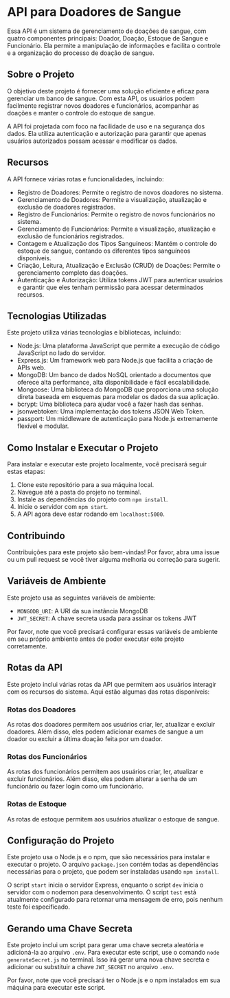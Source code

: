 
# API para Doadores de Sangue

Essa API é um sistema de gerenciamento de doações de sangue, com quatro componentes principais: Doador, Doação, Estoque de Sangue e Funcionário. Ela permite a manipulação de informações e facilita o controle e a organização do processo de doação de sangue.

## Sobre o Projeto

O objetivo deste projeto é fornecer uma solução eficiente e eficaz para gerenciar um banco de sangue. Com esta API, os usuários podem facilmente registrar novos doadores e funcionários, acompanhar as doações e manter o controle do estoque de sangue.

A API foi projetada com foco na facilidade de uso e na segurança dos dados. Ela utiliza autenticação e autorização para garantir que apenas usuários autorizados possam acessar e modificar os dados.

## Recursos

A API fornece várias rotas e funcionalidades, incluindo:

- Registro de Doadores: Permite o registro de novos doadores no sistema.
- Gerenciamento de Doadores: Permite a visualização, atualização e exclusão de doadores registrados.
- Registro de Funcionários: Permite o registro de novos funcionários no sistema.
- Gerenciamento de Funcionários: Permite a visualização, atualização e exclusão de funcionários registrados.
- Contagem e Atualização dos Tipos Sanguíneos: Mantém o controle do estoque de sangue, contando os diferentes tipos sanguíneos disponíveis.
- Criação, Leitura, Atualização e Exclusão (CRUD) de Doações: Permite o gerenciamento completo das doações.
- Autenticação e Autorização: Utiliza tokens JWT para autenticar usuários e garantir que eles tenham permissão para acessar determinados recursos.

## Tecnologias Utilizadas

Este projeto utiliza várias tecnologias e bibliotecas, incluindo:
        
- Node.js: Uma plataforma JavaScript que permite a execução de código JavaScript no lado do servidor.
- Express.js: Um framework web para Node.js que facilita a criação de APIs web.
- MongoDB: Um banco de dados NoSQL orientado a documentos que oferece alta performance, alta disponibilidade e fácil escalabilidade.
- Mongoose: Uma biblioteca do MongoDB que proporciona uma solução direta baseada em esquemas para modelar os dados da sua aplicação.
- bcrypt: Uma biblioteca para ajudar você a fazer hash das senhas.
- jsonwebtoken: Uma implementação dos tokens JSON Web Token.
- passport: Um middleware de autenticação para Node.js extremamente flexível e modular.

## Como Instalar e Executar o Projeto

Para instalar e executar este projeto localmente, você precisará seguir estas etapas:

1. Clone este repositório para a sua máquina local.
2. Navegue até a pasta do projeto no terminal.
3. Instale as dependências do projeto com `npm install`.
4. Inicie o servidor com `npm start`.
5. A API agora deve estar rodando em `localhost:5000`.

## Contribuindo

Contribuições para este projeto são bem-vindas! Por favor, abra uma issue ou um pull request se você tiver alguma melhoria ou correção para sugerir.

## Variáveis ​​de Ambiente

Este projeto usa as seguintes variáveis ​​de ambiente:

- `MONGODB_URI`: A URI da sua instância MongoDB
- `JWT_SECRET`: A chave secreta usada para assinar os tokens JWT

Por favor, note que você precisará configurar essas variáveis ​​de ambiente em seu próprio ambiente antes de poder executar este projeto corretamente.

## Rotas da API

Este projeto inclui várias rotas da API que permitem aos usuários interagir com os recursos do sistema. Aqui estão algumas das rotas disponíveis:

### Rotas dos Doadores

As rotas dos doadores permitem aos usuários criar, ler, atualizar e excluir doadores. Além disso, eles podem adicionar exames de sangue a um doador ou excluir a última doação feita por um doador.

### Rotas dos Funcionários

As rotas dos funcionários permitem aos usuários criar, ler, atualizar e excluir funcionários. Além disso, eles podem alterar a senha de um funcionário ou fazer login como um funcionário.

### Rotas de Estoque

As rotas de estoque permitem aos usuários atualizar o estoque de sangue.

## Configuração do Projeto

Este projeto usa o Node.js e o npm, que são necessários para instalar e executar o projeto. O arquivo `package.json` contém todas as dependências necessárias para o projeto, que podem ser instaladas usando `npm install`.

O script `start` inicia o servidor Express, enquanto o script `dev` inicia o servidor com o nodemon para desenvolvimento. O script `test` está atualmente configurado para retornar uma mensagem de erro, pois nenhum teste foi especificado.

## Gerando uma Chave Secreta

Este projeto inclui um script para gerar uma chave secreta aleatória e adicioná-la ao arquivo `.env`. Para executar este script, use o comando `node generateSecret.js` no terminal. Isso irá gerar uma nova chave secreta e adicionar ou substituir a chave `JWT_SECRET` no arquivo `.env`.

Por favor, note que você precisará ter o Node.js e o npm instalados em sua máquina para executar este script.

